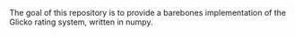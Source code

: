 The goal of this repository is to provide a barebones implementation of the
Glicko rating system, written in numpy.
